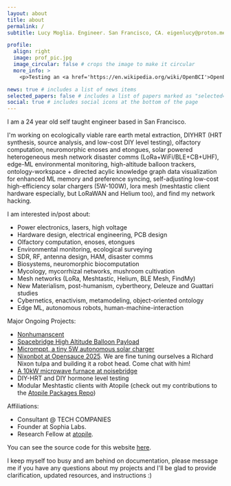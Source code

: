 ```yaml
---
layout: about
title: about
permalink: /
subtitle: Lucy Moglia. Engineer. San Francisco, CA. eigenlucy@proton.me.

profile:
  align: right
  image: prof_pic.jpg
  image_circular: false # crops the image to make it circular
  more_info: >
    <p>Testing an <a href='https://en.wikipedia.org/wiki/OpenBCI'>OpenBCI</a> at Clemson University :)</p>

news: true # includes a list of news items
selected_papers: false # includes a list of papers marked as "selected={true}"
social: true # includes social icons at the bottom of the page
---
```

<p>I am a 24 year old self taught engineer based in San Francisco.</p>

<p>I'm working on ecologically viable rare earth metal extraction, DIYHRT (HRT synthesis, source analysis, and low-cost DIY level testing), olfactory computation, neuromorphic enoses and etongues, solar powered heterogeneous mesh network disaster comms (LoRa+WiFi/BLE+CB+UHF), edge-ML environmental monitoring, high-altitude balloon trackers, ontology-workspace + directed acylic knowledge graph data visualization for enhanced ML memory and preference syncing, self-adjusting low-cost high-efficiency solar chargers (5W-100W), lora mesh (meshtastic client hardware especially, but LoRaWAN and Helium too), and find my network hacking.</p>

I am interested in/post about:
<ul>
  <li>Power electronics, lasers, high voltage</li>
  <li>Hardware design, electrical engineering, PCB design</li>
  <li>Olfactory computation, enoses, etongues</li>
  <li>Environmental monitoring, ecological surveying</li>
  <li>SDR, RF, antenna design,  HAM, disaster comms</li>
  <li>Biosystems, neuromorphic biocomputation</li>
  <li>Mycology, mycorrhizal networks, mushroom cultivation</li>
  <li>Mesh networks (LoRa, Meshtastic, Helium, BLE Mesh, FindMy)</li>
  <li>New Materialism, post-humanism, cybertheory, Deleuze and Guattari studies</li>
  <li>Cybernetics, enactivism, metamodeling, object-oriented ontology</li>
  <li>Edge ML, autonomous robots, human-machine-interaction</li>
</ul>

Major Ongoing Projects:
<ul>
  <li><a href="https://github.com/eigenlucy/nonhumanscent">Nonhumanscent</a></li>
  <li><a href="https://github.com/eigenlucy/spacebridgehabpcb">Spacebridge High Altitude Balloon Payload</a></li>
  <li><a href="https://github.com/eigenlucy/micromppt">Micromppt, a tiny 5W autonomous solar charger</a></li>
  <li><a href="https://opensauce.com/">Nixonbot at Opensauce 2025</a>. We are fine tuning ourselves a Richard Nixon tulpa and building it a robot head. Come chat with him!</li>
  <li><a href="https://www.noisebridge.net/wiki/Microwave_furnace">A 10kW microwave furnace at noisebridge</a></li>
  <li>DIY-HRT and DIY hormone level testing</li>
  <li>Modular Meshtastic clients with Atopile (check out my contributions to the <a href="https://packages.atopile.io/">Atopile Packages Repo</a>)</li>
</ul>

Affiliations:
<ul>
  <li>Consultant @ TECH COMPANIES</li>
  <li>Founder at Sophia Labs.</li>
  <li>Research Fellow at <a href="https://atopile.io/">atopile</a>.</li>
</ul>

<p>You can see the source code for this website <a href='https://github.com/eigenlucy/eigenlucy.github.io'>here</a>.</p> I keep myself too busy and am behind on documentation, please message me if you have any questions about my projects and I'll be glad to provide clarification, updated resources, and instructions :)
